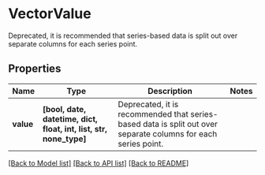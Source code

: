 # VectorValue

Deprecated, it is recommended that series-based data is split out over separate columns for each series point.

## Properties
Name | Type | Description | Notes
------------ | ------------- | ------------- | -------------
**value** | **[bool, date, datetime, dict, float, int, list, str, none_type]** | Deprecated, it is recommended that series-based data is split out over separate columns for each series point. | 

[[Back to Model list]](../README.md#documentation-for-models) [[Back to API list]](../README.md#documentation-for-api-endpoints) [[Back to README]](../README.md)


